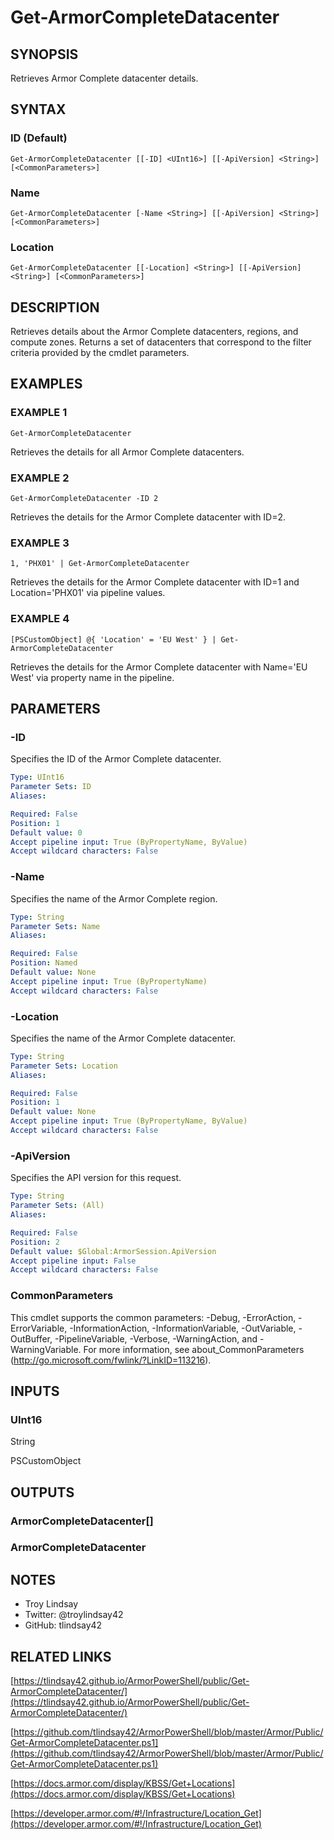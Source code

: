 # Get-ArmorCompleteDatacenter

## SYNOPSIS
Retrieves Armor Complete datacenter details.

## SYNTAX

### ID (Default)
```
Get-ArmorCompleteDatacenter [[-ID] <UInt16>] [[-ApiVersion] <String>] [<CommonParameters>]
```

### Name
```
Get-ArmorCompleteDatacenter [-Name <String>] [[-ApiVersion] <String>] [<CommonParameters>]
```

### Location
```
Get-ArmorCompleteDatacenter [[-Location] <String>] [[-ApiVersion] <String>] [<CommonParameters>]
```

## DESCRIPTION
Retrieves details about the Armor Complete datacenters, regions, and compute
zones.
Returns a set of datacenters that correspond to the filter criteria
provided by the cmdlet parameters.

## EXAMPLES

### EXAMPLE 1
```
Get-ArmorCompleteDatacenter
```

Retrieves the details for all Armor Complete datacenters.

### EXAMPLE 2
```
Get-ArmorCompleteDatacenter -ID 2
```

Retrieves the details for the Armor Complete datacenter with ID=2.

### EXAMPLE 3
```
1, 'PHX01' | Get-ArmorCompleteDatacenter
```

Retrieves the details for the Armor Complete datacenter with ID=1 and
Location='PHX01' via pipeline values.

### EXAMPLE 4
```
[PSCustomObject] @{ 'Location' = 'EU West' } | Get-ArmorCompleteDatacenter
```

Retrieves the details for the Armor Complete datacenter with Name='EU West' via
property name in the pipeline.

## PARAMETERS

### -ID
Specifies the ID of the Armor Complete datacenter.

```yaml
Type: UInt16
Parameter Sets: ID
Aliases:

Required: False
Position: 1
Default value: 0
Accept pipeline input: True (ByPropertyName, ByValue)
Accept wildcard characters: False
```

### -Name
Specifies the name of the Armor Complete region.

```yaml
Type: String
Parameter Sets: Name
Aliases:

Required: False
Position: Named
Default value: None
Accept pipeline input: True (ByPropertyName)
Accept wildcard characters: False
```

### -Location
Specifies the name of the Armor Complete datacenter.

```yaml
Type: String
Parameter Sets: Location
Aliases:

Required: False
Position: 1
Default value: None
Accept pipeline input: True (ByPropertyName, ByValue)
Accept wildcard characters: False
```

### -ApiVersion
Specifies the API version for this request.

```yaml
Type: String
Parameter Sets: (All)
Aliases:

Required: False
Position: 2
Default value: $Global:ArmorSession.ApiVersion
Accept pipeline input: False
Accept wildcard characters: False
```

### CommonParameters
This cmdlet supports the common parameters: -Debug, -ErrorAction, -ErrorVariable, -InformationAction, -InformationVariable, -OutVariable, -OutBuffer, -PipelineVariable, -Verbose, -WarningAction, and -WarningVariable.
For more information, see about_CommonParameters (http://go.microsoft.com/fwlink/?LinkID=113216).

## INPUTS

### UInt16

String

PSCustomObject

## OUTPUTS

### ArmorCompleteDatacenter[]

### ArmorCompleteDatacenter

## NOTES
- Troy Lindsay
- Twitter: @troylindsay42
- GitHub: tlindsay42

## RELATED LINKS

[https://tlindsay42.github.io/ArmorPowerShell/public/Get-ArmorCompleteDatacenter/](https://tlindsay42.github.io/ArmorPowerShell/public/Get-ArmorCompleteDatacenter/)

[https://github.com/tlindsay42/ArmorPowerShell/blob/master/Armor/Public/Get-ArmorCompleteDatacenter.ps1](https://github.com/tlindsay42/ArmorPowerShell/blob/master/Armor/Public/Get-ArmorCompleteDatacenter.ps1)

[https://docs.armor.com/display/KBSS/Get+Locations](https://docs.armor.com/display/KBSS/Get+Locations)

[https://developer.armor.com/#!/Infrastructure/Location_Get](https://developer.armor.com/#!/Infrastructure/Location_Get)

